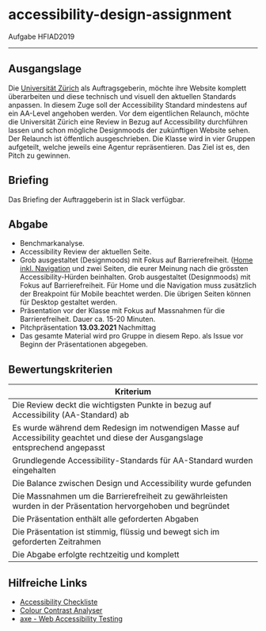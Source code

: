 # accessibility-design-assignment
Aufgabe HFIAD2019

***

## Ausgangslage

Die [Universität Zürich](https://www.uzh.ch/de.html) als Auftragsgeberin, möchte ihre Website komplett überarbeiten und diese technisch und visuell den aktuellen Standards anpassen. In diesem Zuge soll der Accessibility Standard mindestens auf ein AA-Level angehoben werden. Vor dem eigentlichen Relaunch, möchte die Universität Zürich eine Review in Bezug auf Accessibility durchführen lassen und schon mögliche Designmoods der zukünftigen Website sehen. Der Relaunch ist öffentlich ausgeschrieben. Die Klasse wird in vier Gruppen aufgeteilt, welche jeweils eine Agentur repräsentieren. Das Ziel ist es, den Pitch zu gewinnen.

## Briefing

Das Briefing der Auftraggeberin ist in Slack verfügbar.

## Abgabe
* Benchmarkanalyse.
* Accessibility Review der aktuellen Seite.
* Grob ausgestaltet (Designmoods) mit Fokus auf Barrierefreiheit. ([Home inkl. Navigation](https://www.uzh.ch/de.html) und zwei Seiten, die eurer Meinung nach die grössten Accessibility-Hürden beinhalten. Grob ausgestaltet (Designmoods) mit Fokus auf Barrierefreiheit. 
Für Home und die Navigation muss zusätzlich der Breakpoint für Mobile beachtet werden. Die übrigen Seiten können für Desktop gestaltet werden.
* Präsentation vor der Klasse mit Fokus auf Massnahmen für die Barrierefreiheit. Dauer ca. 15-20 Minuten.
* Pitchpräsentation **13.03.2021** Nachmittag
* Das gesamte Material wird pro Gruppe in diesem Repo. als Issue vor Beginn der Präsentationen abgegeben.


## Bewertungskriterien

| Kriterium     |
| ------------- |
| Die Review deckt die wichtigsten Punkte in bezug auf Accessibility (AA-Standard) ab  |
| Es wurde während dem Redesign im notwendigen Masse auf Accessibility geachtet und diese der Ausgangslage entsprechend angepasst    |
| Grundlegende Accessibility-Standards für AA-Standard wurden eingehalten |
| Die Balance zwischen Design und Accessibility wurde gefunden |
| Die Massnahmen um die Barrierefreiheit zu gewährleisten wurden in der Präsentation hervorgehoben und begründet |
| Die Präsentation enthält alle geforderten Abgaben |
| Die Präsentation ist stimmig, flüssig und bewegt sich im geforderten Zeitrahmen |
| Die Abgabe erfolgte rechtzeitig und komplett |

## Hilfreiche Links

 * [Accessibility Checkliste](https://a11y.digitaleschweiz.swiss/de/checklist)
 * [Colour Contrast Analyser](https://developer.paciellogroup.com/resources/contrastanalyser/)
 * [axe - Web Accessibility Testing](https://chrome.google.com/webstore/detail/axe-web-accessibility-tes/lhdoppojpmngadmnindnejefpokejbdd)
 
 
 
